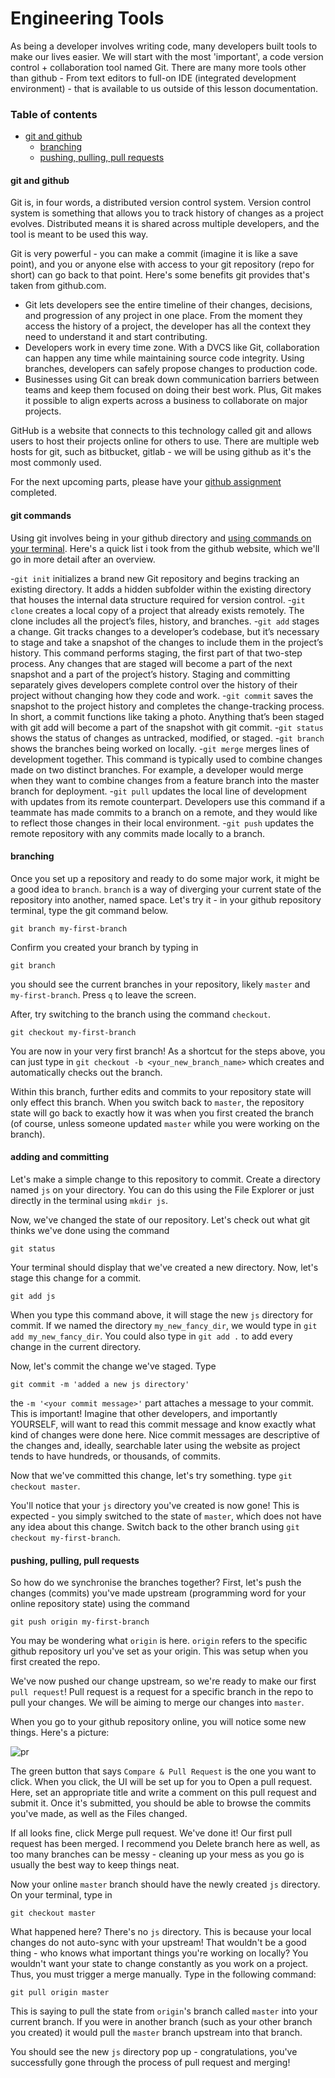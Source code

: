 # Engineering Tools

As being a developer involves writing code, many developers built tools to make our lives easier. We will start with the most 'important', a code version control + collaboration tool named Git. There are many more tools other than github - From text editors to full-on IDE (integrated development environment) - that is available to us outside of this lesson documentation.

### Table of contents

- [git and github](#github)
  * [branching](#branching)
  * [pushing, pulling, pull requests](#pushing-pulling-pull-requests)

#### git and github

Git is, in four words, a distributed version control system. Version control system is something that allows you to track history of changes as a project evolves. Distributed means it is shared across multiple developers, and the tool is meant to be used this way.

Git is very powerful - you can make a commit (imagine it is like a save point), and you or anyone else with access to your git repository (repo for short) can go back to that point. Here's some benefits git provides that's taken from github.com.

- Git lets developers see the entire timeline of their changes, decisions, and progression of any project in one place. From the moment they access the history of a project, the developer has all the context they need to understand it and start contributing.
- Developers work in every time zone. With a DVCS like Git, collaboration can happen any time while maintaining source code integrity. Using branches, developers can safely propose changes to production code.
- Businesses using Git can break down communication barriers between teams and keep them focused on doing their best work. Plus, Git makes it possible to align experts across a business to collaborate on major projects.

GitHub is a website that connects to this technology called git and allows users to host their projects online for others to use. There are multiple web hosts for git, such as bitbucket, gitlab - we will be using github as it's the most commonly used.

For the next upcoming parts, please have your [github assignment](https://github.com/riotcku/learntocode/blob/master/homework/GithubHW1.md) completed.

#### git commands

Using git involves being in your github directory and [using commands on your terminal](https://www.twitch.tv/videos/605668695). Here's a quick list i took from the github website, which we'll go in more detail after an overview.

-`git init` initializes a brand new Git repository and begins tracking an existing directory. It adds a hidden subfolder within the existing directory that houses the internal data structure required for version control.
-`git clone` creates a local copy of a project that already exists remotely. The clone includes all the project’s files, history, and branches.
-`git add` stages a change. Git tracks changes to a developer’s codebase, but it’s necessary to stage and take a snapshot of the changes to include them in the project’s history. This command performs staging, the first part of that two-step process. Any changes that are staged will become a part of the next snapshot and a part of the project’s history. Staging and committing separately gives developers complete control over the history of their project without changing how they code and work.
-`git commit` saves the snapshot to the project history and completes the change-tracking process. In short, a commit functions like taking a photo. Anything that’s been staged with git add will become a part of the snapshot with git commit.
-`git status` shows the status of changes as untracked, modified, or staged.
-`git branch` shows the branches being worked on locally.
-`git merge` merges lines of development together. This command is typically used to combine changes made on two distinct branches. For example, a developer would merge when they want to combine changes from a feature branch into the master branch for deployment.
-`git pull` updates the local line of development with updates from its remote counterpart. Developers use this command if a teammate has made commits to a branch on a remote, and they would like to reflect those changes in their local environment.
-`git push` updates the remote repository with any commits made locally to a branch.

#### branching

Once you set up a repository and ready to do some major work, it might be a good idea to `branch`. `branch` is a way of diverging your current state of the repository into another, named space. Let's try it - in your github repository terminal, type the git command below.

```
git branch my-first-branch
```

Confirm you created your branch by typing in

```
git branch
```

you should see the current branches in your repository, likely `master` and `my-first-branch`. Press `q` to leave the screen.

After, try switching to the branch using the command `checkout`.

```
git checkout my-first-branch
```

You are now in your very first branch! As a shortcut for the steps above, you can just type in `git checkout -b <your_new_branch_name>` which creates and automatically checks out the branch.

Within this branch, further edits and commits to your repository state will only effect this branch. When you switch back to `master`, the repository state will go back to exactly how it was when you first created the branch (of course, unless someone updated `master` while you were working on the branch).

#### adding and committing

Let's make a simple change to this repository to commit. Create a directory named `js` on your directory. You can do this using the File Explorer or just directly in the terminal using `mkdir js`.

Now, we've changed the state of our repository. Let's check out what git thinks we've done using the command

`git status`

Your terminal should display that we've created a new directory. Now, let's stage this change for a commit.

`git add js`

When you type this command above, it will stage the new `js` directory for commit. If we named the directory `my_new_fancy_dir`, we would type in `git add my_new_fancy_dir`. You could also type in `git add .` to add every change in the current directory.

Now, let's commit the change we've staged. Type

`git commit -m 'added a new js directory'`

the `-m '<your commit message>'` part attaches a message to your commit. This is important! Imagine that other developers, and importantly YOURSELF, will want to read this commit message and know exactly what kind of changes were done here. Nice commit messages are descriptive of the changes and, ideally, searchable later using the website as project tends to have hundreds, or thousands, of commits.

Now that we've committed this change, let's try something. type `git checkout master`.

You'll notice that your `js` directory you've created is now gone! This is expected - you simply switched to the state of `master`, which does not have any idea about this change. Switch back to the other branch using `git checkout my-first-branch`.

#### pushing, pulling, pull requests

So how do we synchronise the branches together? First, let's push the changes (commits) you've made upstream (programming word for your online repository state) using the command

`git push origin my-first-branch`

You may be wondering what `origin` is here. `origin` refers to the specific github repository url you've set as your origin. This was setup when you first created the repo.

We've now pushed our change upstream, so we're ready to make our first `pull request`! Pull request is a request for a specific branch in the repo to pull your changes. We will be aiming to merge our changes into `master`.

When you go to your github repository online, you will notice some new things. Here's a picture:

![pr](https://cloud.githubusercontent.com/assets/5241432/9189475/da30eb86-3fb6-11e5-934f-ca596a2cac69.png)

The green button that says `Compare & Pull Request` is the one you want to click. When you click, the UI will be set up for you to Open a pull request. Here, set an appropriate title and write a comment on this pull request and submit it. Once it's submitted, you should be able to browse the commits you've made, as well as the Files changed.

If all looks fine, click Merge pull request. We've done it! Our first pull request has been merged. I recommend you Delete branch here as well, as too many branches can be messy - cleaning up your mess as you go is usually the best way to keep things neat.

Now your online `master` branch should have the newly created `js` directory. On your terminal, type in

`git checkout master`

What happened here? There's no `js` directory. This is because your local changes do not auto-sync with your upstream! That wouldn't be a good thing - who knows what important things you're working on locally? You wouldn't want your state to change constantly as you work on a project. Thus, you must trigger a merge manually. Type in the following command:

`git pull origin master`

This is saying to pull the state from `origin`'s branch called `master` into your current branch. If you were in another branch (such as your other branch you created) it would pull the `master` branch upstream into that branch.

You should see the new `js` directory pop up - congratulations, you've successfully gone through the process of pull request and merging!

